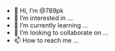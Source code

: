 - 👋 Hi, I’m @789pk
- 👀 I’m interested in ...
- 🌱 I’m currently learning ...
- 💞️ I’m looking to collaborate on ...
- 📫 How to reach me ...

<!---
789pk/789pk is a ✨ special ✨ repository because its `README.md` (this file) appears on your GitHub profile.
You can click the Preview link to take a look at your changes.
--->
